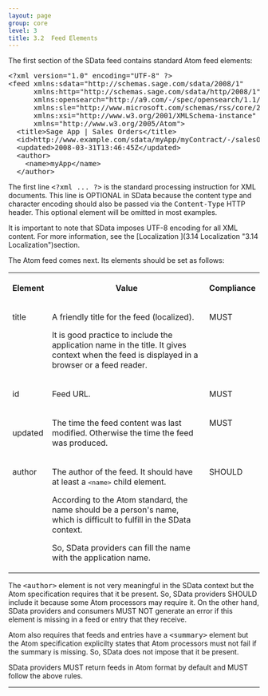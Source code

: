 ```yaml
---
layout: page
group: core
level: 3
title: 3.2  Feed Elements
---
```


The first section of the SData feed&nbsp;contains standard Atom feed elements:

<pre>&lt;?xml version="1.0" encoding="UTF-8" ?&gt;
&lt;feed xmlns:sdata="http://schemas.sage.com/sdata/2008/1" 
      xmlns:http="http://schemas.sage.com/sdata/http/2008/1" 
&nbsp;&nbsp;&nbsp;&nbsp;&nbsp; xmlns:opensearch="http://a9.com/-/spec/opensearch/1.1/"
      xmlns:sle="http://www.microsoft.com/schemas/rss/core/2005" 
      xmlns:xsi="http://www.w3.org/2001/XMLSchema-instance"
&nbsp;&nbsp;&nbsp;&nbsp;&nbsp; xmlns="http://www.w3.org/2005/Atom"&gt;
&nbsp; &lt;title&gt;Sage App | Sales Orders&lt;/title&gt;
&nbsp; &lt;id&gt;http://www.example.com/sdata/myApp/myContract/-/salesOrders&lt;/id&gt;
&nbsp; &lt;updated&gt;2008-03-31T13:46:45Z&lt;/updated&gt;
  &lt;author&gt;
    &lt;name&gt;myApp&lt;/name&gt;
  &lt;/author&gt;</pre>

The first line <tt>&lt;?xml ... ?&gt;</tt> is the standard processing
instruction for XML documents. This line is OPTIONAL in SData because the
content type and character encoding should also be passed via the
<tt>Content-Type</tt> HTTP header. This optional element will be omitted in most
examples.

It is important to note that SData imposes UTF-8 encoding for all XML content.
For more information, see the [Localization ](3.14 Localization "3.14 Localization")section.

The Atom feed comes next. Its elements should be set as follows:

<table class="content" print-width="100%" width="100%">
<tbody>

<tr>

<th>

**Element**

</th>
<th>

**Value**

</th>
<th>

Compliance

</th>

</tr>

<tr>

<td valign="top">

title

</td>
<td>

A friendly title for the feed (localized).

It is good practice to include the application name in the title. It gives
context when the feed is displayed in a browser or a feed reader.

</td>
<td valign="top">

MUST

</td>

</tr>

<tr>

<td>

id

</td>
<td>

Feed URL.

</td>
<td valign="top">

MUST

</td>

</tr>

<tr>

<td>

updated

</td>
<td>

The time&nbsp;the feed content was last modified. Otherwise the time the feed was
produced.

</td>
<td valign="top">

MUST

</td>

</tr>

<tr>

<td valign="top">

author

</td>
<td>

The author of the feed. It should have at least a <tt>&lt;name&gt;</tt>
child element. 

According to the Atom standard, the name should be a person's name, which is
difficult to fulfill in the SData context. 

So, SData providers can fill the name with the application name.

</td>
<td valign="top">

SHOULD

</td>

</tr>

</tbody>
</table>

The <tt>&lt;author&gt;</tt> element is not very meaningful in
the SData context but the Atom specification requires that it be present. So,
SData providers SHOULD include it because some Atom processors may require it.
On the other hand, SData providers and consumers MUST NOT generate an error if
this element is missing in a feed or entry that they receive. 

Atom also requires that feeds and entries have a <tt>&lt;summary&gt;</tt>
element but the Atom specification explicilty states that Atom processors must
not fail if the summary is missing. So, SData does not impose that it be
present.

SData providers MUST return feeds in Atom format by default and
MUST follow the above rules.

* * *